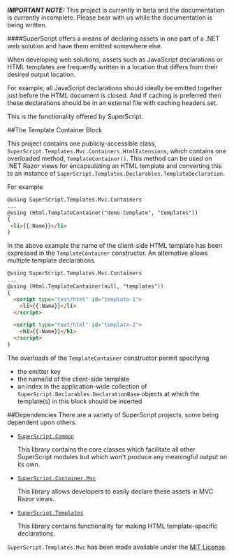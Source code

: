 _**IMPORTANT NOTE:**_ This project is currently in beta and the documentation is currently incomplete. Please bear with us while the documentation is being written.

####SuperScript offers a means of declaring assets in one part of a .NET web solution and have them emitted somewhere else.


When developing web solutions, assets such as JavaScript declarations or HTML templates are frequently written in a location that differs from their desired output location.

For example, all JavaScript declarations should ideally be emitted together just before the HTML document is closed. And if caching is preferred then these declarations should be in an external file with caching headers set.

This is the functionality offered by SuperScript.



##The Template Container Block

This project contains one publicly-accessible class, `SuperScript.Templates.Mvc.Containers.HtmlExtensions`,
which contains one overloaded method, `TemplateContainer()`. This method can be used on .NET Razor views for encapsulating an
HTML template and converting this to an instance of `SuperScript.Templates.Declarables.TemplateDeclaration`.

For example

```HTML
@using SuperScript.Templates.Mvc.Containers
...
@using (Html.TemplateContainer("demo-template", "templates"))
{
 <li>{{:Name}}</li>
}
```

In the above example the name of the client-side HTML template has been expressed in the `TemplateContainer` constructor.
An alternative allows multiple template declarations.

```HTML
@using SuperScript.Templates.Mvc.Containers
...
@using (Html.TemplateContainer(null, "templates"))
{
  <script type="text/html" id="template-1">
    <li>{{:Name}}</li>
  </script>

  <script type="text/html" id="template-2">
    <h1>{{:Name}}</h1>
  </script>
}
```


The overloads of the `TemplateContainer` constructor permit specifying
* the emitter key
* the name/id of the client-side template
* an index in the application-wide collection of `SuperScript.Declarables.DeclarationBase` objects at which the template(s)
in this block should be inserted



##Dependencies
There are a variety of SuperScript projects, some being dependent upon others.

* [`SuperScript.Common`](https://github.com/Supertext/SuperScript.Common)

  This library contains the core classes which facilitate all other SuperScript modules but which won't produce any meaningful output on its own.

* [`SuperScript.Container.Mvc`](https://github.com/Supertext/SuperScript.Container.Mvc)

  This library allows developers to easily declare these assets in MVC Razor views.

* [`SuperScript.Templates`](https://github.com/Supertext/SuperScript.Templates)

  This library contains functionality for making HTML template-specific declarations.
  

`SuperScript.Templates.Mvc` has been made available under the [MIT License](https://github.com/Supertext/SuperScript.Templates.Mvc/blob/master/LICENSE).
